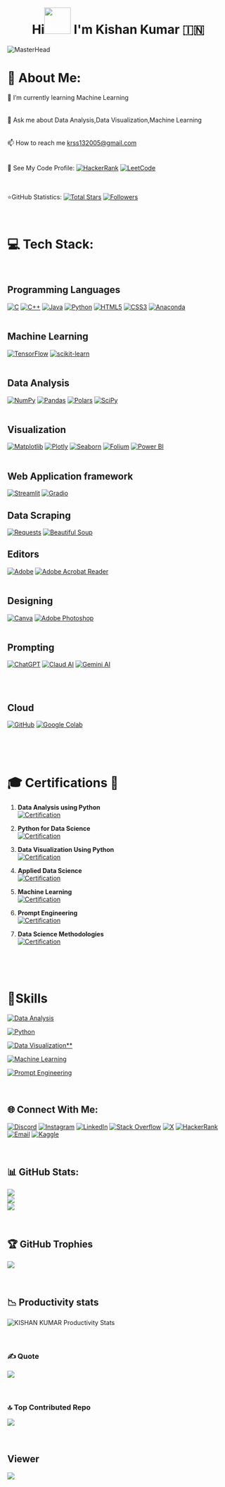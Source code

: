 <h1 align="center">Hi<img src="https://github.com/nixin72/nixin72/blob/master/wave.gif" height="60px"> I'm Kishan Kumar 🇮🇳</h1>
<p align="left">
   

![MasterHead](https://assets-global.website-files.com/6009d2de23c011ecef1fbe7a/65bad3b4a3298ddfbc2ea8fc_tacpoint-blog-v1-20240131.gif)



# 💫 About Me:
🌱 I’m currently learning Machine Learning<br><br><br>
💬 Ask me about Data Analysis,Data Visualization,Machine Learning<br><br><br>
📫 How to reach me krss132005@gmail.com<br><br><br>
🚀 See My Code Profile: [![HackerRank](https://img.shields.io/badge/HackerRank-%236A5ACD.svg?style=for-the-badge&logo=hackerrank&logoColor=white&color=green)](https://www.hackerrank.com/profile/kishankumar13281) [![LeetCode](https://img.shields.io/badge/-LeetCode-FFA116?style=for-the-badge&logo=LeetCode&logoColor=black)](https://leetcode.com/krss132005/)<br><br><br>

⭐GitHub Statistics: [![Total Stars](https://custom-icon-badges.herokuapp.com/badge/dynamic/json?logo=star&color=55960c&labelColor=488207&label=Stars&style=for-the-badge&query=%24.stars&url=https://api.github-star-counter.workers.dev/user/kishankumar1328)](https://github.com/kishankumar1328?tab=repositories&sort=stargazers)
[![Followers](https://custom-icon-badges.herokuapp.com/github/followers/Kishankumar1328?color=236ad3&labelColor=1155ba&style=for-the-badge&logo=person-add&label=Follow&logoColor=white)](https://github.com/Kishankumar1328?tab=followers)<br><br><br>





# 💻 Tech Stack:<br><br>

## Programming Languages
[![C](https://img.shields.io/badge/c-%2300599C.svg?style=for-the-badge&logo=c&logoColor=white)](https://en.wikipedia.org/wiki/C_(programming_language))
[![C++](https://img.shields.io/badge/c++-%2300599C.svg?style=for-the-badge&logo=c%2B%2B&logoColor=white)](https://en.wikipedia.org/wiki/C%2B%2B)
[![Java](https://img.shields.io/badge/java-%23ED8B00.svg?style=for-the-badge&logo=java&logoColor=white)](https://www.java.com/)
[![Python](https://img.shields.io/badge/Python-FFD43B?style=for-the-badge&logo=python&logoColor=blue)](https://www.python.com/)
[![HTML5](https://img.shields.io/badge/html5-%23E34F26.svg?style=for-the-badge&logo=html5&logoColor=white)](https://en.wikipedia.org/wiki/HTML5)
[![CSS3](https://img.shields.io/badge/css3-%231572B6.svg?style=for-the-badge&logo=css3&logoColor=white)](https://en.wikipedia.org/wiki/Cascading_Style_Sheets)
[![Anaconda](https://img.shields.io/badge/Anaconda-%2344A833.svg?style=for-the-badge&logo=anaconda&logoColor=white)](https://www.anaconda.com/)
<br><br>

## Machine Learning 
[![TensorFlow](https://img.shields.io/badge/TensorFlow-%23FF6F00.svg?style=for-the-badge&logo=TensorFlow&logoColor=white)](https://www.tensorflow.org/)
[![scikit-learn](https://img.shields.io/badge/scikit--learn-%23F7931E.svg?style=for-the-badge&logo=scikit-learn&logoColor=white)](https://scikit-learn.org/)
<br><br>

## Data Analysis 
[![NumPy](https://img.shields.io/badge/numpy-%23013243.svg?style=for-the-badge&logo=numpy&logoColor=white)](https://numpy.org/)
[![Pandas](https://img.shields.io/badge/pandas-%23150458.svg?style=for-the-badge&logo=pandas&logoColor=white)](https://pandas.pydata.org/)
[![Polars](https://img.shields.io/badge/Polars-%23000000.svg?style=for-the-badge&logo=polars&logoColor=white)](https://pola.rs/)
[![SciPy](https://img.shields.io/badge/SciPy-%230C55A5.svg?style=for-the-badge&logo=scipy&logoColor=%white)](https://www.scipy.org/)
<br><br>

## Visualization 
[![Matplotlib](https://img.shields.io/badge/Matplotlib-%23ffffff.svg?style=for-the-badge&logo=Matplotlib&logoColor=black)](https://matplotlib.org/)
[![Plotly](https://img.shields.io/badge/Plotly-%233F4F75.svg?style=for-the-badge&logo=plotly&logoColor=white)](https://plotly.com/)
[![Seaborn](https://img.shields.io/badge/Seaborn-%232d2d2d.svg?style=for-the-badge&logo=seaborn&logoColor=white)](https://seaborn.pydata.org/)
[![Folium](https://img.shields.io/badge/Folium-%23663399.svg?style=for-the-badge&logo=folium&logoColor=white)](https://python-visualization.github.io/folium/)
[![Power BI](https://img.shields.io/badge/Power%20BI-%230078D4.svg?style=for-the-badge&logo=powerbi&logoColor=white)](https://powerbi.microsoft.com/)
<br><br>

## Web Application framework
[![Streamlit](https://img.shields.io/badge/Streamlit-%23FF5733.svg?style=for-the-badge&logo=streamlit&logoColor=white)](https://streamlit.io/)
[![Gradio](https://img.shields.io/badge/Gradio-%230072b1.svg?style=for-the-badge&logo=gradio&logoColor=white)](https://www.gradio.app/)





## Data Scraping 
[![Requests](https://img.shields.io/badge/requests-%23000000.svg?style=for-the-badge&logo=requests&logoColor=blue)](https://docs.python-requests.org/en/master/)
[![Beautiful Soup](https://img.shields.io/badge/Beautiful%20Soup-%23000000.svg?style=for-the-badge&logo=beautifulsoup&logoColor=green)](https://www.crummy.com/software/BeautifulSoup/bs4/doc/)


## Editors

[![Adobe](https://img.shields.io/badge/adobe-%23FF0000.svg?style=for-the-badge&logo=adobe&logoColor=white)](https://www.adobe.com/)
[![Adobe Acrobat Reader](https://img.shields.io/badge/Adobe%20Acrobat%20Reader-EC1C24.svg?style=for-the-badge&logo=Adobe%20Acrobat%20Reader&logoColor=white)](https://acrobat.adobe.com/)
<br><br>


## Designing
[![Canva](https://img.shields.io/badge/Canva-%2300C4CC.svg?style=for-the-badge&logo=Canva&logoColor=white)](https://www.canva.com/)
[![Adobe Photoshop](https://img.shields.io/badge/adobe%20photoshop-%2331A8FF.svg?style=for-the-badge&logo=adobe%20photoshop&logoColor=white)](https://www.adobe.com/products/photoshop.html)
<br><br>


## Prompting 

[![ChatGPT](https://img.shields.io/badge/ChatGPT-%2300FF00.svg?style=for-the-badge&logo=openai&logoColor=white)](https://www.openai.com/gpt-3/)
[![Claud AI](https://img.shields.io/badge/ClaudAI-Silver?style=for-the-badge&logo=claud&logoColor=white&color=C0C0C0)](https://claud.ai/)
[![Gemini AI](https://img.shields.io/badge/GeminiAI-Orange?style=for-the-badge&logo=gemini&logoColor=white&color=FFA500)](https://www.gemini.ai/)

<br><br>

## Cloud
[![GitHub](https://img.shields.io/badge/-GitHub-black?style=for-the-badge&logo=GitHub&link=https://github.com/kishankumar1328)](https://github.com/kishankumar1328)
[![Google Colab](https://img.shields.io/badge/Google_Colab-Gradient_Yellow?style=for-the-badge&logo=google-colab&logoColor=white&color=ffd700)](https://colab.research.google.com/github/kishankumar1328)

<br><br><br>

















# 🎓 Certifications 📜

1. **Data Analysis using Python**  
   [![Certification](https://img.shields.io/badge/Data_Analysis_using_Python-orange?style=for-the-badge&logo=python&logoColor=black&color=orange)](https://credly.com/badges/ef16ffb5-db3c-4ded-b41b-fcaa35b2d2da/linked_in_profile)

2. **Python for Data Science**  
   [![Certification](https://img.shields.io/badge/Python_for_Data_Science-orange?style=for-the-badge&logo=python&logoColor=black&color=orange)](https://www.credly.com/badges/f7efca15-02ec-46be-a0ac-84c62fea02b3/linked_in_profile)

3. **Data Visualization Using Python**  
   [![Certification](https://img.shields.io/badge/Data_Visualization_Using_Python-orange?style=for-the-badge&logo=python&logoColor=black&color=orange)](https://www.credly.com/badges/a33539eb-e491-449c-8a12-6f1f925248ba/linked_in_profile)

4. **Applied Data Science**  
   [![Certification](https://img.shields.io/badge/Applied_Data_Science-orange?style=for-the-badge&logo=python&logoColor=black&color=orange)](https://www.credly.com/badges/7b399bf8-3691-4ede-b4a9-77cfa15fb325/linked_in_profile)

5. **Machine Learning**  
   [![Certification](https://img.shields.io/badge/Machine_Learning-orange?style=for-the-badge&logo=python&logoColor=black&color=orange)](https://courses.cognitiveclass.ai/certificates/a3fde26a28a04c60adab05199e3294d4)

6. **Prompt Engineering**  
   [![Certification](https://img.shields.io/badge/Prompt_Engineering-orange?style=for-the-badge&logo=robot&logoColor=black&color=orange)](https://courses.cognitiveclass.ai/certificates/e605bffd4da945149049fe4a2955efd4)


7. **Data Science Methodologies**  
   [![Certification](https://img.shields.io/badge/Data_Science_Methodologies-orange?style=for-the-badge&logo=python&logoColor=black&color=orange)](https://www.credly.com/badges/70ae2196-2b81-4544-b703-16d7b09cdccb/linked_in_profile)

   <br><br><br>


# 🚀Skills


   [![Data Analysis](https://img.shields.io/badge/Data%20Analysis-orange?style=for-the-badge&logo=python&logoColor=black)](https://www.datapine.com/blog/data-analysis-methods-and-techniques/)


   [![Python](https://img.shields.io/badge/Python-orange?style=for-the-badge&logo=python&logoColor=black)](https://www.python.org/)

   [![Data Visualization**](https://img.shields.io/badge/Data%20Visualization-orange?style=for-the-badge&logo=python&logoColor=black)](https://www.ibm.com/topics/data-visualization)

   [![Machine Learning](https://img.shields.io/badge/Machine%20Learning-orange?style=for-the-badge&logo=python&logoColor=black)](https://www.ibm.com/topics/machine-learning)

   [![Prompt Engineering](https://img.shields.io/badge/Prompt_Engineering-orange?style=for-the-badge&logo=robot&logoColor=black&color=orange)](https://www.ibm.com/topics/prompt-engineering)
   <br><br><br>









## 🌐 Connect With Me:
[![Discord](https://img.shields.io/badge/Discord-%238A2BE2.svg?logo=discord&logoColor=white)](https://discord.gg/https://discord.com/invite/tenacious_quail_34080) 
[![Instagram](https://img.shields.io/badge/Instagram-%23E4405F.svg?logo=Instagram&logoColor=white)](https://instagram.com/https://instagram.com/kish130105?igsh=ZjF2NHRvb3BoNmpl)
[![LinkedIn](https://img.shields.io/badge/LinkedIn-%230077B5.svg?logo=linkedin&logoColor=white)](https://www.linkedin.com/in/kishan-kumar-037175259/) 
[![Stack Overflow](https://img.shields.io/badge/-Stackoverflow-FE7A16?logo=stack-overflow&logoColor=white)](https://stackoverflow.com/users/23491869/kishan-kumar-suresh-kumar)
[![X](https://img.shields.io/badge/X-black.svg?logo=X&logoColor=white)](https://x.com/https://twitter.com/KishanKumar1329)
[![HackerRank](https://img.shields.io/badge/HackerRank-%236A5ACD.svg?logo=hackerrank&logoColor=white&color=green)](https://www.hackerrank.com/profile/kishankumar13281)
[![Email](https://img.shields.io/badge/Email-%236A5ACD.svg?logo=gmail&logoColor=white&color=lavender)](mailto:krss132005@gmail.com)
[![Kaggle](https://img.shields.io/badge/Kaggle-%236A5ACD.svg?logo=kaggle&logoColor=white&color=blue)](https://www.kaggle.com/kish1328)
<br><br><br>









 

## 📊 GitHub Stats:
![](https://github-readme-stats.vercel.app/api?username=kishankumar1328&theme=dark&hide_border=false&include_all_commits=true&count_private=true)<br/>
![](https://github-readme-streak-stats.herokuapp.com/?user=kishankumar1328&theme=dark&hide_border=false)<br/>
![](https://github-readme-stats.vercel.app/api/top-langs/?username=kishankumar1328&theme=dark&hide_border=false&include_all_commits=true&count_private=true&layout=compact)
<br><br><br>

## 🏆 GitHub Trophies
![](https://github-profile-trophy.vercel.app/?username=kishankumar1328&theme=dark&no-frame=false&no-bg=false&margin-w=4)
<br><br><br>

## 📉 Productivity stats
 ![KISHAN KUMAR Productivity Stats](https://github-profile-summary-cards.vercel.app/api/cards/profile-details?username=kishankumar1328&theme=monokai)
 <br><br><br>

### ✍️ Quote
![](https://quotes-github-readme.vercel.app/api?type=horizontal&theme=gruvbox)
<br><br><br>

### 🔝 Top Contributed Repo
![](https://github-contributor-stats.vercel.app/api?username=kishankumar1328&limit=5&theme=onedark&combine_all_yearly_contributions=true)
<br><br><br>


## Viewer
[![](https://visitcount.itsvg.in/api?id=kishankumar1328&label=Profile%20Views&color=0&icon=7&pretty=true)](https://visitcount.itsvg.in)




<!-- Proudly created with GPRM ( https://gprm.itsvg.in ) -->
